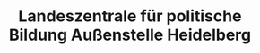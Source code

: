 ---
title: "Landeszentrale für politische Bildung Außenstelle Heidelberg"
url: /heidelberg/landeszentrale-fuer-politische-bildung-aussenstelle-heidelberg/
shop: Allgemein
---